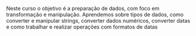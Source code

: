 Neste curso o objetivo é a preparação de dados, com foco em transformação e manipulação. Aprendemos sobre tipos de dados, como converter e manipular strings, converter dados numéricos, converter datas e como trabalhar e realizar operações com formatos de datas
